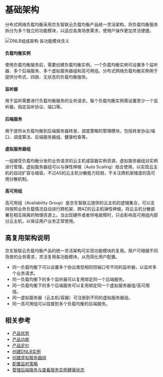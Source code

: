 # 基础架构

分布式网络负载均衡采用京东智联云负载均衡产品统一灵活架构，将负载均衡服务拆分为多个独立的功能模块，以适应各类场景需求，使用户操作更加灵活便捷。

  ![DNLB组成架构](../../../../image/Networking/Distributed-Network-Load-Balancer/DNLB-002.png)
各功能模块含义

#### 负载均衡实例

使用负载均衡服务前，需要创建负载均衡实例。一个负载均衡实例可设置多个监听器、多个后端服务、多个虚拟服务器组和高可用组。分布式网络负载均衡实例用于提供分布式、四层、无状态的负载均衡服务。
#### 监听器

用于监听需要进行负载均衡服务的业务请求。每个负载均衡实例需设置至少一个监听器，指定监听协议、端口等。
#### 后端服务

用于提供从负载均衡到后端服务器转发、调度策略的管理模块，包括转发协议/端口、调度算法、后端服务器组、健康检查等。
#### 虚拟服务器组

一组接受负载均衡分发的业务请求的云主机或容器实例资源，虚拟服务器组对实例进行管理。虚拟服务器组可以与弹性伸缩（Auto Scaling）结合使用，以实现云主机的自动扩容与缩容。不过AS的云主机分散能力较弱，不关注跨机架维度的高可用分散机制。
#### 高可用组

高可用组（Availability Group）是京东智联云提供的云主机的逻辑集合，可以支持按照业务负载情况自动进行跨机架、跨AZ的云主机弹性伸缩，将云主机分散部署在相互隔离的物理资源上。当出现硬件或者供电故障时，只会影响高可用组内部分云主机，以保证用户业务正常使用。

## 高复用架构说明

京东智联云负载均衡产品的统一灵活架构可实现功能模块的复用。用户可根据不同场景的业务需求，灵活复用各功能模块，从而简化用户配置。

* 同一负载均衡下可以设置多个协议类型相同但端口号不同的监听器，以监听多个业务请求。
* 同一负载均衡下的多个监听器可以复用绑定同一个后端服务。
* 同一负载均衡下的多个后端服务可以复用绑定同一个虚拟服务器组/高可用组。
* 同一虚拟服务器（云主机/容器）可注册到不同的虚拟服务器组。
* 同一高可用组可以挂接到多个负载均衡的后端服务。

## 相关参考

- [产品优势](../Introduction/Benefits.md)
- [产品功能](../Introduction/Features.md)
- [产品定价](../Pricing/Billing-Overview.md)
- [创建DNLB实例](../Operation-Guide/Create-DNLB-Instance.md)
- [创建虚拟服务器组](../Operation-Guide/TargetGroup-Management.md)
- [配置监听策略](../Operation-Guide/Listener-Management.md)
- [管理后端服务与查看服务实例健康状态](../Operation-Guide/Backend-Management.md)


